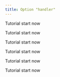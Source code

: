 ```yaml
---
title: Option "handler"
---
```


Tutorial start now

Tutorial start now

Tutorial start now

Tutorial start now

Tutorial start now

Tutorial start now
